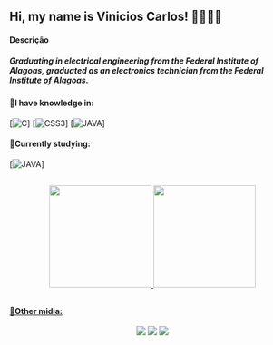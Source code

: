## Hi, my name is Vinicios Carlos! 👋👨🏽‍💻

#### Descrição

##### Graduating in electrical engineering from the Federal Institute of Alagoas, graduated as an electronics technician from the Federal Institute of Alagoas.

#### 🚀I have knowledge in:

[![C](https://img.shields.io/badge/C-00599C?logo=c&logoColor=white&style=for-the-badge)]
[![CSS3](https://img.shields.io/badge/CSS3-1572B6?style=for-the-badge&logo=css3&logoColor=white)]
[![JAVA](https://img.shields.io/badge/Java-ED8B00?style=for-the-badge&logo=openjdk&logoColor=white)]

#### 🌱Currently studying:

[![JAVA](https://img.shields.io/badge/Java-ED8B00?style=for-the-badge&logo=openjdk&logoColor=white)]


##
<div align="center">
  
  <a href="https://github.com/vrsscarlos">
  <img height="180em" src="https://github-readme-stats.vercel.app/api?username=vrsscarlos&show_icons=true&theme=dracula"/>
  <img height="180em" src="https://github-readme-stats.vercel.app/api/top-langs/?username=vrsscarlos&layout=compact&theme=dracula"/>
    
</div>

##

#### 📲Other midia:
<div align="center">

<a href="https://www.instagram.com/_vrcarlos" target="_blank"><img src="https://img.shields.io/badge/Instagram-E4405F?style=for-the-badge&logo=instagram&logoColor=white" target="_blank"></a>
<a href="https://www.linkedin.com/in/vinicios-carlos/" target="_blank"><img src="https://img.shields.io/badge/LinkedIn-0077B5?style=for-the-badge&logo=linkedin&logoColor=white" target="_blank"></a>
<a href="https://open.spotify.com/user/zpmy7nr4wh19shxpzx4srskl2?si=D_rHuRvgSQqpp9DIsxWx1g" target="_blank"><img src="https://img.shields.io/badge/Spotify-1ED760?&style=for-the-badge&logo=spotify&logoColor=white" target="_blank"></a> 

</div>


<!--
**vrsscarlos/vrsscarlos** is a ✨ _special_ ✨ repository because its `README.md` (this file) appears on your GitHub profile.

Here are some ideas to get you started:

- 🔭 I’m currently working on ...
- 🌱 I’m currently learning ...
- 👯 I’m looking to collaborate on ...
- 🤔 I’m looking for help with ...
- 💬 Ask me about ...
- 📫 How to reach me: ...
- 😄 Pronouns: ...
- ⚡ Fun fact: ...
-->
